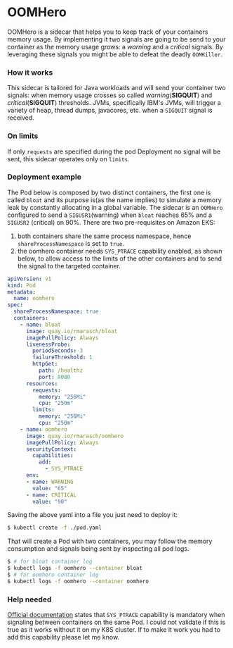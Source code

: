 # OOMHero

OOMHero is a sidecar that helps you to keep track of your containers memory
usage. By implementing it two signals are going to be send to your container
as the memory usage grows: a _warning_ and a _critical_ signals. By leveraging
these signals you might be able to defeat the deadly `OOMKiller`.

### How it works

This sidecar is tailored for Java workloads and will send your container two signals: 
when memory usage crosses so called _warning_(**SIGQUIT**) and _critical_(**SIGQUIT**) thresholds. 
JVMs, specifically IBM's JVMs, will trigger a variety of heap, thread dumps, javacores, etc. when
a `SIGQUIT` signal is received.

### On limits

If only `requests` are specified during the pod Deployment no signal will be
sent, this sidecar operates only on `limits`.

### Deployment example

The Pod below is composed by two distinct containers, the first one is called
`bloat` and its purpose is(as the name implies) to simulate a memory leak by
constantly allocating in a global variable. The sidecar is an `OOMHero` 
configured to send a `SIGUSR1`(warning) when `bloat` reaches 65% and a `SIGUSR2`
(critical) on 90%. There are two pre-requisites on Amazon EKS:
1. both containers share the same process namespace, hence `shareProcessNamespace` is set to `true`.
2. the oomhero container needs `SYS_PTRACE` capability enabled, as shown below, to allow access to the limits
   of the other containers and to send the signal to the targeted container.


```yaml
apiVersion: v1
kind: Pod
metadata:
  name: oomhero
spec:
  shareProcessNamespace: true
  containers:
    - name: bloat
      image: quay.io/rmarasch/bloat
      imagePullPolicy: Always
      livenessProbe:
        periodSeconds: 3
        failureThreshold: 1
        httpGet:
          path: /healthz
          port: 8080
      resources:
        requests:
          memory: "256Mi"
          cpu: "250m"
        limits:
          memory: "256Mi"
          cpu: "250m"
    - name: oomhero
      image: quay.io/rmarasch/oomhero
      imagePullPolicy: Always
      securityContext:
        capabilities:
          add:
            - SYS_PTRACE
      env:
      - name: WARNING
        value: "65"
      - name: CRITICAL
        value: "90"
```

Saving the above yaml into a file you just need to deploy it:

```bash
$ kubectl create -f ./pod.yaml
```

That will create a Pod with two containers, you may follow the memory consumption
and signals being sent by inspecting all pod logs.

```bash
$ # for bloat container log
$ kubectl logs -f oomhero --container bloat
$ # for oomhero container log
$ kubectl logs -f oomhero --container oomhero 
```

### Help needed

[Official documentation](https://kubernetes.io/docs/tasks/configure-pod-container/share-process-namespace/)
states that `SYS_PTRACE` capability is mandatory when signaling between containers
on the same Pod. I could not validate if this is true as it works without it on my
K8S cluster. If to make it work you had to add this capability please let me know.
